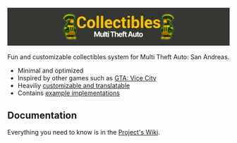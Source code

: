 ![Banner](.github/images/banner.png)

Fun and customizable collectibles system for Multi Theft Auto: San Andreas.

- Minimal and optimized
- Inspired by other games such as [GTA: Vice City](https://gta.fandom.com/wiki/Hidden_Packages_in_GTA_Vice_City)
- Heaviliy [customizable and translatable](/collectibles/collectibles.xml)
- Contains [example implementations](/collectibles/examples/)

## Documentation

Everything you need to know is in the [Project's Wiki](https://github.com/Fernando-A-Rocha/mta-collectibles/wiki).
